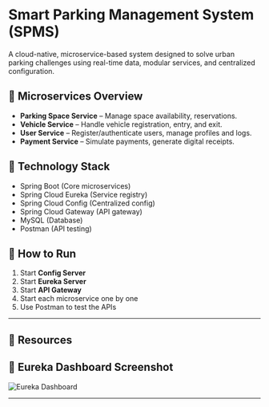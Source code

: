 # Smart Parking Management System (SPMS)

A cloud-native, microservice-based system designed to solve urban parking challenges using real-time data, modular services, and centralized configuration.

## 🧩 Microservices Overview

- **Parking Space Service** – Manage space availability, reservations.
- **Vehicle Service** – Handle vehicle registration, entry, and exit.
- **User Service** – Register/authenticate users, manage profiles and logs.
- **Payment Service** – Simulate payments, generate digital receipts.

## 🔧 Technology Stack

- Spring Boot (Core microservices)
- Spring Cloud Eureka (Service registry)
- Spring Cloud Config (Centralized config)
- Spring Cloud Gateway (API gateway)
- MySQL (Database)
- Postman (API testing)

## 🚀 How to Run

1. Start **Config Server**
2. Start **Eureka Server**
3. Start **API Gateway**
4. Start each microservice one by one
5. Use Postman to test the APIs

---

## 📁 Resources

## 📸 Eureka Dashboard Screenshot

![Eureka Dashboard](./docs/screenshots/eureka_dashboard.png)

---
